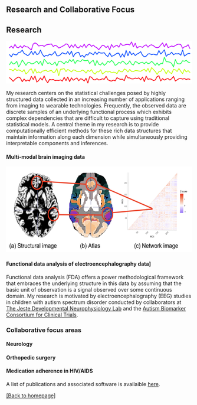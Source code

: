 
## Research and Collaborative Focus

## Research
<p align="center">
<img width="534" height="116" src="./images/time_series_2.png">
</p>

My research centers on the statistical challenges posed by highly structured data collected in an increasing number of applications ranging from imaging to wearable technologies. Frequently, the observed data are discrete samples of an underlying functional process which exhibits complex dependencies that are difficult to capture using traditional statistical models. A central theme in my research is to provide computationally efficient methods for these rich data structures that maintain information along each dimension while simultaneously providing interpretable components and inferences. 

#### Multi-modal brain imaging data


<p align="center">
<img width="600" height="232" src="./images/multimodal.png">
</p>


#### Functional data analysis of electroencephalography data]

Functional data analysis (FDA) offers a power methodological framework that embraces the underlying structure in this data by assuming that the basic unit of observation is a signal observed over some continuous domain. My research is motivated by electroencephalography (EEG) studies in children with autism spectrum disorder conducted by collaborators at [The Jeste Developmental Neurophysiology Lab](http://jestelab.org/) and the [Autism Biomarker Consortium for Clinical Trials](https://medicine.yale.edu/ycci/researchers/autism/).

### Collaborative focus areas

#### Neurology

#### Orthopedic surgery

#### Medication adherence in HIV/AIDS

A list of publications and associated software is availaible [here](publications.md). 

[ [Back to homepage] ](./)

